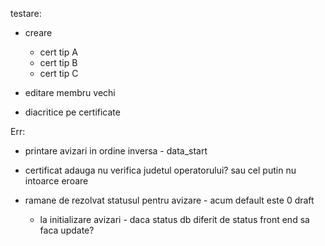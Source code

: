 testare:

- creare
  - cert tip A
  - cert tip B
  - cert tip C
- editare membru vechi

- diacritice pe certificate


Err:
- printare avizari in ordine inversa - data_start

- certificat adauga nu verifica judetul operatorului? sau cel putin nu intoarce eroare

- ramane de rezolvat statusul pentru avizare - acum default este 0 draft
  - la initializare avizari - daca status db diferit de status front end sa faca update?

